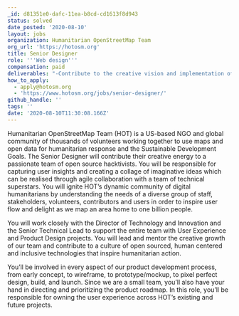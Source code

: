 ```yaml
---
_id: d81351e0-dafc-11ea-b8cd-cd1613f8d943
status: solved
date_posted: '2020-08-10'
layout: jobs
organization: Humanitarian OpenStreetMap Team
org_url: 'https://hotosm.org'
title: Senior Designer
role: '''Web design'''
compensation: paid
deliverables: "-Contribute to the creative vision and implementation of the HOT technology strategy\r\n-Conceptualise ideas that bring simplicity and user friendliness to complex design challenges\r\n-Facilitate the design thinking process including user research, discovery and product concept to imagine the HOT technology strategy into existence\r\n-Develop and implement successful design strategies, working with and managing feedback from the global HOT community\r\n-Collaborate with HOT’s global tech team and open source community to define, build, and release new user centered updates and enhancements\r\n-Oversee all design projects, from conception to delivery\r\n-Construct user flows, wireframes, and prototypes that effectively communicate design concepts for validation\r\n-Develop and deliver well-documented, product design that accurately reflect HOT’s mission\r\n-Mentor and guide team members, helping them develop and grow\r\n-Creatively guide the team’s design culture through collaboration, feedback, and iteration.\r\n-Additional graphic/visual design assistance and tasks as required"
how_to_apply:
  - apply@hotosm.org
  - 'https://www.hotosm.org/jobs/senior-designer/'
github_handle: ''
tags: ''
date: '2020-08-10T11:30:08.166Z'
---
```

Humanitarian OpenStreetMap Team (HOT) is a US-based NGO and global community of thousands of volunteers working together to use maps and open data for humanitarian response and the Sustainable Development Goals. The Senior Designer will contribute their creative energy to a passionate team of open source hacktivists. You will be responsible for capturing user insights and creating a collage of imaginative ideas which can be realised through agile collaboration with a team of technical superstars. You will ignite HOT’s dynamic community of digital humanitarians by understanding the needs of a diverse group of staff, stakeholders, volunteers, contributors and users in order to inspire user flow and delight as we map an area home to one billion people.

You will work closely with the Director of Technology and Innovation and the Senior Technical Lead to support the entire team with User Experience and Product Design projects. You will lead and mentor the creative growth of our team and contribute to a culture of open sourced, human centered and inclusive technologies that inspire humanitarian action.

You’ll be involved in every aspect of our product development process, from early concept, to wireframe, to prototype/mockup, to pixel perfect design, build, and launch. Since we are a small team, you’ll also have your hand in directing and prioritizing the product roadmap. In this role, you’ll be responsible for owning the user experience across HOT’s existing and future projects.
